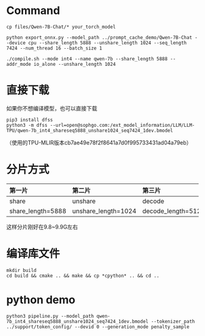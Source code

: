 # Command
```
cp files/Qwen-7B-Chat/* your_torch_model

python export_onnx.py --model_path ../prompt_cache_demo/Qwen-7B-Chat --device cpu --share_length 5888 --unshare_length 1024 --seq_length 7424 --num_thread 16 --batch_size 1

./compile.sh --mode int4 --name qwen-7b --share_length 5888 --addr_mode io_alone --unshare_length 1024
```

# 直接下载
如果你不想编译模型，也可以直接下载
```
pip3 install dfss
python3 -m dfss --url=open@sophgo.com:/ext_model_information/LLM/LLM-TPU/qwen-7b_int4_shareseq5888_unshare1024_seq7424_1dev.bmodel
```
（使用的TPU-MLIR版本cb7ae49e78f2f8641a7d0f995733431ad04a79eb）

# 分片方式
|第一片                  |第二片                 |第三片              |
|:-                     |:-                     |:-                 |
|share                  |unshare                |decode             |
|share_length=5888      |unshare_length=1024    |decode_length=512  |
这样分片刚好在9.8~9.9G左右

# 编译库文件
```
mkdir build
cd build && cmake .. && make && cp *cpython* .. && cd ..
```

# python demo
```
python3 pipeline.py --model_path qwen-7b_int4_shareseq5888_unshare1024_seq7424_1dev.bmodel --tokenizer_path ../support/token_config/ --devid 0 --generation_mode penalty_sample
```
